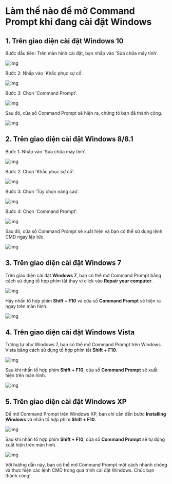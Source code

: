 # Làm thế nào để mở Command Prompt khi đang cài đặt Windows

## 1. Trên giao diện cài đặt Windows 10

Bước đầu tiên: Trên màn hình cài đặt, bạn nhấp vào 'Sửa chữa máy tính'.

![img](https://img.tripi.vn/cdn-cgi/image/width=700,height=700/https://gcs.tripi.vn/public-tripi/tripi-feed/img/474090trL/click-vao-repair-your-computer_092533750.jpg)

Bước 2: Nhấp vào 'Khắc phục sự cố'.

![img](https://img.tripi.vn/cdn-cgi/image/width=700,height=700/https://gcs.tripi.vn/public-tripi/tripi-feed/img/474090rvX/click-chon-troubleshoot_092554682.jpg)

Bước 3: Chọn 'Command Prompt'.

![img](https://img.tripi.vn/cdn-cgi/image/width=700,height=700/https://gcs.tripi.vn/public-tripi/tripi-feed/img/474090bdt/chon-command-prompt_092614726.jpg)

Sau đó, cửa sổ Command Prompt sẽ hiện ra, chứng tỏ bạn đã thành công.

![img](https://img.tripi.vn/cdn-cgi/image/width=700,height=700/https://gcs.tripi.vn/public-tripi/tripi-feed/img/474090vPt/cua-so-command-prompt-se-hien-len-la-thanh-cong_092715109.jpg)

## 2. Trên giao diện cài đặt Windows 8/8.1

Bước 1: Nhấp vào 'Sửa chữa máy tính'.

![img](https://img.tripi.vn/cdn-cgi/image/width=700,height=700/https://gcs.tripi.vn/public-tripi/tripi-feed/img/474090ceA/click-vao-repair-your-computer_092735455.jpg)

Bước 2: Chọn 'Khắc phục sự cố'.

![img](https://img.tripi.vn/cdn-cgi/image/width=700,height=700/https://gcs.tripi.vn/public-tripi/tripi-feed/img/474090yEz/click-chon-troubleshoot_092755589.jpg)

Bước 3: Chọn 'Tùy chọn nâng cao'.

![img](https://img.tripi.vn/cdn-cgi/image/width=700,height=700/https://gcs.tripi.vn/public-tripi/tripi-feed/img/474090FlF/ban-click-chon-advanced-options_092813068.jpg)

Bước 4: Chọn 'Command Prompt'.

![img](https://img.tripi.vn/cdn-cgi/image/width=700,height=700/https://gcs.tripi.vn/public-tripi/tripi-feed/img/474090ybd/ban-chon-command-prompt_092831926.jpg)

Sau đó, cửa sổ Command Prompt sẽ xuất hiện và bạn có thể sử dụng lệnh CMD ngay lập tức.

![img](https://img.tripi.vn/cdn-cgi/image/width=700,height=700/https://gcs.tripi.vn/public-tripi/tripi-feed/img/474090ieg/cua-so-command-prompt-se-hien-len-va-ban-co-the-thuc-hien-ca_h5bcl_092858486.jpg)

## 3. Trên giao diện cài đặt Windows 7

Trên giao diện cài đặt **Windows 7**, bạn có thể mở Command Prompt bằng cách sử dụng tổ hợp phím tắt thay vì click vào **Repair your computer**.

![img](https://img.tripi.vn/cdn-cgi/image/width=700,height=700/https://gcs.tripi.vn/public-tripi/tripi-feed/img/474090xKL/click-vao-repair-your-computer-ma-dung-to-hop-phim-tat-de-mo_kweig_093309406.jpg)

Hãy nhấn tổ hợp phím **Shift + F10** và cửa sổ **Command Prompt** sẽ hiện ra ngay trên màn hình.

![img](https://img.tripi.vn/cdn-cgi/image/width=700,height=700/https://gcs.tripi.vn/public-tripi/tripi-feed/img/474090QgW/bam-to-hop-phim-tat-shift-f10-va-cua-so-command-prompt-se-hi_aa1xc_093337566.jpg)

## 4. Trên giao diện cài đặt Windows Vista

Tương tự như Windows 7, bạn có thể mở Command Prompt trên Windows Vista bằng cách sử dụng tổ hợp phím tắt **Shift** + **F10**.

![img](https://img.tripi.vn/cdn-cgi/image/width=700,height=700/https://gcs.tripi.vn/public-tripi/tripi-feed/img/474090TIo/ban-co-the-mo-command-prompt-tren-windows-vista-voi-to-hop-p_mf6t5_093403733.jpg)

Sau khi nhấn tổ hợp phím **Shift + F10**, cửa sổ **Command Prompt** sẽ xuất hiện trên màn hình.

![img](https://img.tripi.vn/cdn-cgi/image/width=700,height=700/https://gcs.tripi.vn/public-tripi/tripi-feed/img/474090Qjp/cua-so-command-prompt-se-hien-thi-len-man-hinh_093428067.jpg)

## 5. Trên giao diện cài đặt Windows XP

Để mở Command Prompt trên Windows XP, bạn chỉ cần đến bước **Installing Windows** và nhấn tổ hợp phím **Shift + F10**.

![img](https://img.tripi.vn/cdn-cgi/image/width=700,height=700/https://gcs.tripi.vn/public-tripi/tripi-feed/img/474090fST/bam-to-hop-shift-f10_093452475.jpg)

Sau khi nhấn tổ hợp phím **Shift + F10**, cửa sổ **Command Prompt** sẽ tự động xuất hiện trên màn hình.

![img](https://img.tripi.vn/cdn-cgi/image/width=700,height=700/https://gcs.tripi.vn/public-tripi/tripi-feed/img/474090Wxz/sau-khi-bam-to-hop-shift-f10-thi-cua-so-command-prompt-se-hi_5momb_093515249.jpg)

Với hướng dẫn này, bạn có thể mở Command Prompt một cách nhanh chóng và thực hiện các lệnh CMD trong quá trình cài đặt Windows. Chúc bạn thành công!